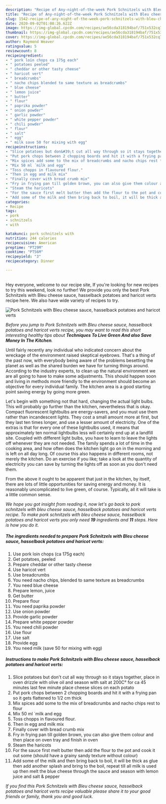 ```yaml
---
description: "Recipe of Any-night-of-the-week Pork Schnitzels with Bleu cheese sauce, hasselback potatoes and haricot verts"
title: "Recipe of Any-night-of-the-week Pork Schnitzels with Bleu cheese sauce, hasselback potatoes and haricot verts"
slug: 1542-recipe-of-any-night-of-the-week-pork-schnitzels-with-bleu-cheese-sauce-hasselback-potatoes-and-haricot-verts
date: 2020-09-02T01:08:26.622Z
image: https://img-global.cpcdn.com/recipes/ae56cda318194baf/751x532cq70/pork-schnitzels-with-bleu-cheese-sauce-hasselback-potatoes-and-haricot-verts-recipe-main-photo.jpg
thumbnail: https://img-global.cpcdn.com/recipes/ae56cda318194baf/751x532cq70/pork-schnitzels-with-bleu-cheese-sauce-hasselback-potatoes-and-haricot-verts-recipe-main-photo.jpg
cover: https://img-global.cpcdn.com/recipes/ae56cda318194baf/751x532cq70/pork-schnitzels-with-bleu-cheese-sauce-hasselback-potatoes-and-haricot-verts-recipe-main-photo.jpg
author: Raymond Weaver
ratingvalue: 5
reviewcount: 8
recipeingredient:
- " pork loin chops ca 175g each"
- " potatoes peeled"
- " cheddar or other tasty cheese"
- " haricot vert"
- " breadcrumbs"
- " nacho chips blended to same texture as breadcrumbs"
- " blue cheese"
- " lemon juice"
- " butter"
- " flour"
- " paprika powder"
- " onion powder"
- " garlic powder"
- " white pepper powder"
- " chili powder"
- " flour"
- " salt"
- " egg"
- " milk save 50 for mixing with egg"
recipeinstructions:
- "Slice potatoes but don&#39;t cut all way through so it stays together, place in oven drizzle with olive oil and season with salt at 200C° for ca 45 minutes last few minute place cheese slices on each potato"
- "Put pork chops between 2 chopping boards and hit it with a frying pan so it gets flattened to 1/2 cm thick"
- "Mix spices add some to the mix of breadcrumbs and nacho chips rest to flour"
- "Mix 50 ml ´milk and egg"
- "Toss chopps in flavoured flour."
- "Then in egg and milk mix"
- "Finally cover with bread crumb mix"
- "Fry in frying pan till golden brown, you can also give them colour and then place on oven tray and finish in oven"
- "Steam the haricots"
- "For the sauce first melt butter then add the flour to the pot and cook it out some (should have a grainy sandy texture without colour)"
- "Add some of the milk and then bring back to boil, it will be thick as glue then add another splash and bring to the boil, repeat till all milk is used up then melt the blue cheese through the sauce and season with lemon juice and salt &amp; pepper"
categories:
- Recipe
tags:
- pork
- schnitzels
- with

katakunci: pork schnitzels with 
nutrition: 244 calories
recipecuisine: American
preptime: "PT29M"
cooktime: "PT56M"
recipeyield: "3"
recipecategory: Dinner

---
```

<br>
Hey everyone, welcome to our recipe site, If you're looking for new recipes to try this weekend, look no further! We provide you only the best Pork Schnitzels with Bleu cheese sauce, hasselback potatoes and haricot verts recipe here. We also have wide variety of recipes to try.
<br>


![Pork Schnitzels with Bleu cheese sauce, hasselback potatoes and haricot verts](https://img-global.cpcdn.com/recipes/ae56cda318194baf/751x532cq70/pork-schnitzels-with-bleu-cheese-sauce-hasselback-potatoes-and-haricot-verts-recipe-main-photo.jpg)

<i>Before you jump to Pork Schnitzels with Bleu cheese sauce, hasselback potatoes and haricot verts recipe, you may want to read this short interesting healthy tips about 
<strong>Techniques To Live Green And also Save Money In The Kitchen</strong>.</i>
</br>

Until fairly recently any individual who indicated concern about the wreckage of the environment raised skeptical eyebrows. That's a thing of the past now, with everybody being aware of the problems besetting the planet as well as the shared burden we have for turning things around. According to the industry experts, to clean up the natural environment we are all going to have to make some adjustments. This should happen soon and living in methods more friendly to the environment should become an objective for every individual family. The kitchen area is a good starting point saving energy by going more green.

Let's begin with something not that hard, changing the actual light bulbs. This will probably go further than the kitchen, nevertheless that is okay. Compact fluorescent lightbulbs are energy-savers, and you must use them rather than incandescent lights. They cost a small amount more at first, but they last ten times longer, and use a lesser amount of electricity. One of the extras is that for every one of these lightbulbs used, it means that approximately ten normal lightbulbs less will certainly end up at a landfill site. Coupled with different light bulbs, you have to learn to leave the lights off whenever they are not needed. The family spends a lot of time in the cooking area, and how often does the kitchen light go on in the morning and is left on all day long. Of course this also happens in different rooms, not merely the kitchen. Do an exercise if you like; take a look at the quantity of electricity you can save by turning the lights off as soon as you don't need them.

From the above it ought to be apparent that just in the kitchen, by itself, there are lots of little opportunities for saving energy and money. It is reasonably uncomplicated to live green, of course. Typically, all it will take is a little common sense.


<i>We hope you got insight from reading it, now let's go back to pork schnitzels with bleu cheese sauce, hasselback potatoes and haricot verts recipe. To make pork schnitzels with bleu cheese sauce, hasselback potatoes and haricot verts you only need <strong>19</strong> ingredients and <strong>11</strong> steps. Here is how you do it.
</i>

##### The ingredients needed to prepare Pork Schnitzels with Bleu cheese sauce, hasselback potatoes and haricot verts:

1. Use  pork loin chops (ca 175g each)
1. Get  potatoes, peeled
1. Prepare  cheddar or other tasty cheese
1. Use  haricot vert
1. Use  breadcrumbs
1. You need  nacho chips, blended to same texture as breadcrumbs
1. You need  blue cheese
1. Prepare  lemon, juice
1. Get  butter
1. Prepare  flour
1. You need  paprika powder
1. Use  onion powder
1. Provide  garlic powder
1. Prepare  white pepper powder
1. You need  chili powder
1. Use  flour
1. Use  salt
1. Provide  egg
1. You need  milk (save 50 for mixing with egg)


##### Instructions to make Pork Schnitzels with Bleu cheese sauce, hasselback potatoes and haricot verts:

1. Slice potatoes but don&#39;t cut all way through so it stays together, place in oven drizzle with olive oil and season with salt at 200C° for ca 45 minutes last few minute place cheese slices on each potato
1. Put pork chops between 2 chopping boards and hit it with a frying pan so it gets flattened to 1/2 cm thick
1. Mix spices add some to the mix of breadcrumbs and nacho chips rest to flour
1. Mix 50 ml ´milk and egg
1. Toss chopps in flavoured flour.
1. Then in egg and milk mix
1. Finally cover with bread crumb mix
1. Fry in frying pan till golden brown, you can also give them colour and then place on oven tray and finish in oven
1. Steam the haricots
1. For the sauce first melt butter then add the flour to the pot and cook it out some (should have a grainy sandy texture without colour)
1. Add some of the milk and then bring back to boil, it will be thick as glue then add another splash and bring to the boil, repeat till all milk is used up then melt the blue cheese through the sauce and season with lemon juice and salt &amp; pepper


<i>If you find this Pork Schnitzels with Bleu cheese sauce, hasselback potatoes and haricot verts recipe valuable please share it to your good friends or family, thank you and good luck.</i>
